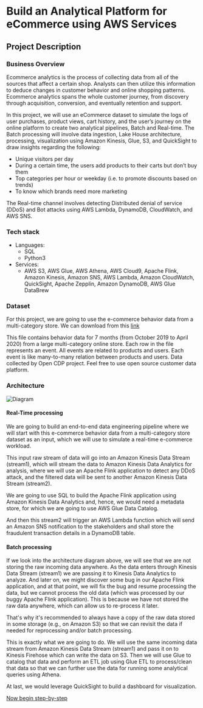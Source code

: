 # Build an Analytical Platform for eCommerce using AWS Services
## Project Description
### Business Overview
Ecommerce analytics is the process of collecting data from all of the sources that affect a certain shop. Analysts can then utilize this information to deduce changes in customer behavior and online shopping patterns. Ecommerce analytics spans the whole customer journey, from discovery through acquisition, conversion, and eventually retention and support.

In this project, we will use an eCommerce dataset to simulate the logs of user purchases, product views, cart history, and the user’s journey on the online platform to create two analytical pipelines, Batch and Real-time. The Batch processing will involve data ingestion, Lake House architecture, processing, visualization using Amazon Kinesis, Glue, S3, and QuickSight to draw insights regarding the following:
- Unique visitors per day
- During a certain time, the users add products to their carts but don’t buy them
- Top categories per hour or weekday (i.e. to promote discounts based on trends)
- To know which brands need more marketing

The Real-time channel involves detecting Distributed denial of service (DDoS) and Bot attacks using AWS Lambda, DynamoDB, CloudWatch, and AWS SNS.

### Tech stack
- Languages:
  - SQL
  - Python3
- Services:
  - AWS S3, AWS Glue, AWS Athena, AWS Cloud9, Apache Flink, Amazon Kinesis, Amazon SNS, AWS Lambda, Amazon CloudWatch, QuickSight, Apache Zepplin, Amazon DynamoDB, AWS Glue DataBrew

### Dataset
For this project, we are going to use the e-commerce behavior data from a multi-category store. We can download from this [link](https://www.kaggle.com/datasets/mkechinov/ecommerce-behavior-data-from-multi-category-store)

This file contains behavior data for 7 months (from October 2019 to April 2020) from a large multi-category online store. Each row in the file represents an event. All events are related to products and users. Each event is like many-to-many relation between products and users. Data collected by Open CDP project. Feel free to use open source customer data platform.

### Architecture
![Diagram](images/diagram.avif)
#### Real-Time processing
We are going to build an end-to-end data engineering pipeline where we will start with this e-commerce behavior data from a multi-category store dataset as an input, which we will use to simulate a real-time e-commerce workload.

This input raw stream of data will go into an Amazon Kinesis Data Stream (stream1), which will stream the data to Amazon Kinesis Data Analytics for analysis, where we will use an Apache Flink application to detect any DDoS attack, and the filtered data will be sent to another Amazon Kinesis Data Stream (stream2).

We are going to use SQL to build the Apache Flink application using Amazon Kinesis Data Analytics and, hence, we would need a metadata store, for which we are going to use AWS Glue Data Catalog.

And then this stream2 will trigger an AWS Lambda function which will send an Amazon SNS notification to the stakeholders and shall store the fraudulent transaction details in a DynamoDB table.

#### Batch processing
If we look into the architecture diagram above, we will see that we are not storing the raw incoming data anywhere. As the data enters through Kinesis Data Stream (stream1) we are passing it to Kinesis Data Analytics to analyze. And later on, we might discover some bug in our Apache Flink application, and at that point, we will fix the bug and resume processing the data, but we cannot process the old data (which was processed by our buggy Apache Flink application). This is because we have not stored the raw data anywhere, which can allow us to re-process it later.

That's why it's recommended to always have a copy of the raw data stored in some storage (e.g., on Amazon S3) so that we can revisit the data if needed for reprocessing and/or batch processing.

This is exactly what we are going to do. We will use the same incoming data stream from Amazon Kinesis Data Stream (stream1) and pass it on to Kinesis Firehose which can write the data on S3. Then we will use Glue to catalog that data and perform an ETL job using Glue ETL to process/clean that data so that we can further use the data for running some analytical queries using Athena.

At last, we would leverage QuickSight to build a dashboard for visualization.

[Now begin step-by-step](streaming.md)
